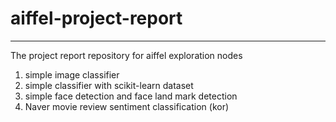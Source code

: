 # aiffel-project-report
---

The project report repository for aiffel exploration nodes

1. simple image classifier
2. simple classifier with scikit-learn dataset
3. simple face detection and face land mark detection
4. Naver movie review sentiment classification (kor)

